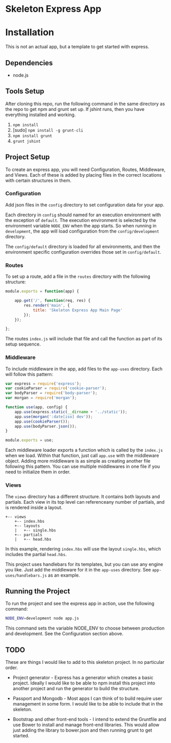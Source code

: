 # Skeleton Express App

# Installation

This is not an actual app, but a template to get started with express.

## Dependencies

* node.js

## Tools Setup

After cloning this repo, run the following command in the same directory
as the repo to get npm and grunt set up. If jshint runs, then you have
everything installed and working.

1. `npm install`
2. [sudo] `npm install -g grunt-cli`
3. `npm install grunt`
4. `grunt jshint`

## Project Setup

To create an express app, you will need Configuration, Routes,
Middleware, and Views. Each of these is added by placing files in the
correct locations with certain structures in them.

### Configuration

Add json files in the `config` directory to set configuration data for
your app.

Each directory in `config` should named for an execution environment
with the exception of `default`. The execution environment is selected
by the environment variable `NODE_ENV` when the app starts. So when
running in `development`, the app will load configuration from the
`config/development` directory.

The `config/default` directory is loaded for all environments, and then
the environment specific configuration overrides those set in
`config/default`. 

### Routes

To set up a route, add a file in the `routes` directory with the
following structure:

```javascript
module.exports = function(app) {

	app.get('/', function(req, res) {
		res.render('main', {
			title: 'Skeleton Express App Main Page'
		});
	});

};
```

The routes `index.js` will include that file and call the function as
part of its setup sequence.

### Middleware

To include middleware in the app, add files to the `app-uses` directory.
Each will follow this pattern:

```javascript
var express = require('express');
var cookieParser = require('cookie-parser');
var bodyParser = require('body-parser');
var morgan = require('morgan');

function use(app, config) {
	app.use(express.static(__dirname + '../static'));
	app.use(morgan(':date[iso] dev'));
	app.use(cookieParser());
	app.use(bodyParser.json());
}

module.exports = use;
```

Each middleware loader exports a function which is called by the
`index.js` when we load. Within that function, just call `app.use` with
the middleware object. Adding more middleware is as simple as creating
another file following this pattern. You can use multiple middlewares in
one file if you need to initialize them in order.

### Views

The `views` directory has a different structure. It contains both
layouts and partials. Each view in its top level can referenceany number
of partials, and is rendered inside a layout.

```
+-- views
	+-- index.hbs
	+-- layouts
	|	+-- single.hbs
	+-- partials
	|	+-- head.hbs
```

In this example, rendering `index.hbs` will use the layout `single.hbs`, which
includes the partial `head.hbs`.

This project uses handlebars for its templates, but you can use any engine you
like. Just add the middleware for it in the `app-uses` directory. See
`app-uses/handlebars.js` as an example.

## Running the Project

To run the project and see the express app in action, use the following
command: 
```bash
NODE_ENV=development node app.js
```

This command sets the variable NODE_ENV to choose between production and
development. See the Configuration section above.

## TODO

These are things I would like to add to this skeleton project. In no
particular order.

* Project generator - Express has a generator which creates a basic project.
  Ideally I would like to be able to npm install this project into another
  project and run the generator to build the structure.

* Passport and Mongodb - Most apps I can think of to build require user
  management in some form. I would like to be able to include that in the
  skeleton.

* Bootstrap and other front-end tools - I intend to extend the Gruntfile
  and use Bower to install and manage front-end libraries. This would
  allow just adding the library to bower.json and then running grunt to
  get started.


